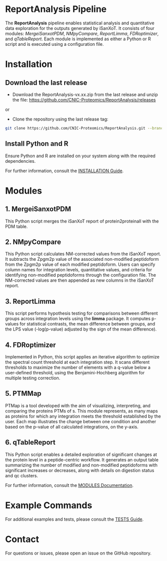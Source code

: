# ReportAnalysis Pipeline

The **ReportAnalysis** pipeline enables statistical analysis and quantitative data exploration for the outputs generated by iSanXoT. It consists of four modules: *MergeiSanxotPDM*, *NMpyCompare*, *ReportLimma*, *FDRoptimizer*, and *qTableReport*. Each module is implemented as either a Python or R script and is executed using a configuration file.


# Installation

## Download the last release

+ Download the ReportAnalysis-vx.xx.zip from the last release and unzip the file:
https://github.com/CNIC-Proteomics/ReportAnalysis/releases

or

+ Clone the repository using the last release tag:

```bash
git clone https://github.com/CNIC-Proteomics/ReportAnalysis.git --branch {LAST_RELEASE_TAG}
```

## Install Python and R

Ensure Python and R are installed on your system along with the required dependencies.

For further information, consult the [INSTALLATION Guide](INSTALLATION.md).


# Modules

## 1. MergeiSanxotPDM
This Python script merges the iSanXoT report of protein2proteinall with the PDM table.

## 2. NMpyCompare
This Python script calculates NM-corrected values from the iSanXoT report. It subtracts the Zpgm2p value of the associated non-modified peptidoform from the Zpgm2p value of each modified peptidoform. Users can specify column names for integration levels, quantitative values, and criteria for identifying non-modified peptidoforms through the configuration file. The NM-corrected values are then appended as new columns in the iSanXoT report.

## 3. ReportLimma
This script performs hypothesis testing for comparisons between different groups across integration levels using the **limma** package. It computes p-values for statistical contrasts, the mean difference between groups, and the LPS value (-log(p-value) adjusted by the sign of the mean difference).

## 4. FDRoptimizer
Implemented in Python, this script applies an iterative algorithm to optimize the spectral count threshold at each integration step. It scans different thresholds to maximize the number of elements with a q-value below a user-defined threshold, using the Benjamini-Hochberg algorithm for multiple testing correction.

## 5. PTMMap
PTMap is a tool developed with the aim of visualizing, interpreting, and comparing the proteins PTMs of s. This module represents, as many maps as proteins for which any integration meets the threshold established by the user. Each map illustrates the change between one condition and another based on the p-value of all calculated integrations, on the y-axis.

## 6. qTableReport
This Python script enables a detailed exploration of significant changes at the protein level in a peptide-centric workflow. It generates an output table summarizing the number of modified and non-modified peptidoforms with significant increases or decreases, along with details on digestion status and qc clusters.

For further information, consult the [MODULES Documentation](MODULES.md).

# Example Commands

For additional examples and tests, please consult the [TESTS Guide](TESTS.md).


# Contact
For questions or issues, please open an issue on the GitHub repository.

